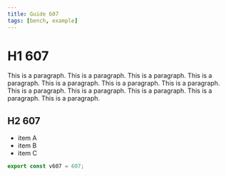 ```yaml
---
title: Guide 607
tags: [bench, example]
---
```


# H1 607

This is a paragraph. This is a paragraph. This is a paragraph. This is a paragraph. This is a paragraph. This is a paragraph. This is a paragraph. This is a paragraph. This is a paragraph. This is a paragraph. This is a paragraph. This is a paragraph. 

## H2 607

- item A
- item B
- item C

```ts
export const v607 = 607;
```